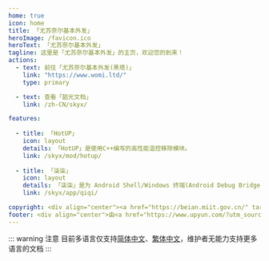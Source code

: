 ```yaml
---
home: true
icon: home
title: 「尤苏奈尔基本外发」
heroImage: /favicon.ico
heroText: 「尤苏奈尔基本外发」
tagline: 这里是「尤苏奈尔基本外发」的主页，欢迎您的到来！
actions:
  - text: 前往「尤苏奈尔基本外发(黑塔)」
    link: "https://www.womi.ltd/"
    type: primary

  - text: 查看「韶光文档」
    link: /zh-CN/skyx/

features:
  
  - title: 「HotUP」
    icon: layout
    details: 「HotUP」是使用C++编写的高性能温控移除模块。
    link: /skyx/mod/hotup/
  
  - title: 「柒柒」
    icon: layout
    details: 「柒柒」是为 Android Shell/Windows 终端(Android Debug Bridge) 编写的可以使用指令来显示 Toast/通知/常驻通知 的应用。
    link: /skyx/app/qiqi/

copyright: <div align="center"><a href="https://beian.miit.gov.cn/" target="_blank">鲁ICP备2023014368号-1</a><div align='center'><a href='https://icp.gov.moe/?keyword=20233348' target='_blank'>萌ICP备20233348号</a></div></div><div align="center">Copyright ©2023-2023 <a href="mailto:Xilor@womi.ltd" target="_blank">「尤苏奈尔·希洛尔」</a>, All Rights Reserved.</div>
footer: <div align="center">由<a href="https://www.upyun.com/?utm_source=lianmeng&utm_medium=referral" target="_blank"><img src="/upyun.png" alt="Image" width="80" height="40"></a>提供云端服务</div><div align="center">如果在网站内遇到「文字错误」或者「内容错误」的情况那么请务必向网站管理员进行反馈</div>
---
```


::: warning 注意
目前多语言仅支持[简体中文](/zh-CN/)、[繁体中文](/)，维护者无能力支持更多语言的文档
:::